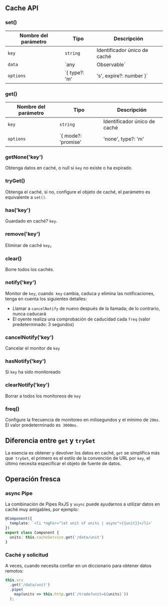 ## Cache API

### set()

| Nombre del parámetro | Tipo | Descripción |
| -------------------- | ---- | ----------- |
| `key` | `string` | Identificador único de caché |
| `data` | `any | Observable<any>` | Fuente de datos de caché, cuando la fuente de datos es `Observable`, todavía devuelve `Observable`; de lo contrario, devuelve `void` |
| `options` | `{ type?: 'm' | 's', expire?: number }` | `type` tipo de almacenamiento, 'm' para memoria, 's' para persistente `expire` tiempo de expiración, en `segundos` |

### get()

| Nombre del parámetro | Tipo | Descripción |
| -------------------- | ---- | ----------- |
| `key` | `string` | Identificador único de caché |
| `options` | `{ mode?: 'promise' | 'none', type?: 'm' | 's', expire?: number }` | `mode` Especifique el modo para obtener el caché: 1、`promise` significa que si` key` no está almacenado, `key` se solicita cuando la URL se guarda en caché y se devuelve a `Observable`. 2、`none` significa devolver datos directamente. Si `key` no existe, devuelve `null` directamente. `type` tipo de almacenamiento, 'm' para memoria, 's' para persistente `expire` tiempo de expiración, en `segundos` |

### getNone('key')

Obtenga datos en caché, o null si `key` no existe o ha expirado.

### tryGet()

Obtenga el caché, si no, configure el objeto de caché, el parámetro es equivalente a `set()`.

### has('key')

Guardado en caché? `key`.

### remove('key')

Eliminar de caché `key`。

### clear()

Borre todos los cachés.

### notify('key')

Monitor de `key`, cuando` key` cambia, caduca y elimina las notificaciones, tenga en cuenta los siguientes detalles:

- Llamar a `cancelNotify` de nuevo después de la llamada; de lo contrario, nunca caducará
- El oyente realiza una comprobación de caducidad cada `freq` (valor predeterminado: 3 segundos)

### cancelNotify('key')

Cancelar el monitor de `key`

### hasNotify('key')

Si `key` ha sido monitoreado

### clearNotify('key')

Borrar a todos los monitoreos de `key`

### freq()

Configure la frecuencia de monitoreo en milisegundos y el mínimo de `20ms`. El valor predeterminado es` 3000ms`.

## Diferencia entre `get` y `tryGet`

La esencia es obtener y devolver los datos en caché, `get` se simplifica más que` tryGet`, el primero es el estilo de la convención de URL por `key`, el último necesita especificar el objeto de fuente de datos.

## Operación fresca

### async Pipe

La combinación de Pipes RxJS y `async` puede ayudarnos a utilizar datos en caché muy amigables, por ejemplo:

```ts
@Component({
  template: `<li *ngFor="let unit of units | async">{{unit}}</li>`
})
export class Component {
  units: this.cacheService.get('/data/unit')
}
```

### Caché y solicitud

A veces, cuando necesita confiar en un diccionario para obtener datos remotos:

```ts
this.srv
  .get('/data/unit')
  .pipe(
    map(units => this.http.get(`/trade?unit=${units}`))
  );
```
